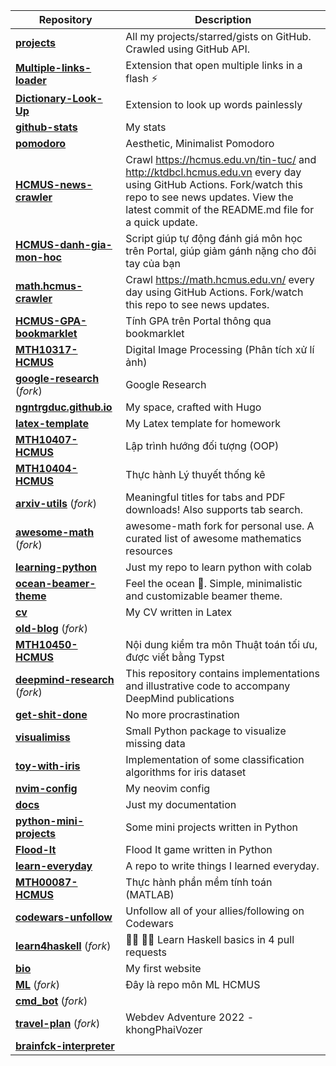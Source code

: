 | **Repository** | **Description** |
| -------------- | --------------- |
| **[projects](https://github.com/ngntrgduc/projects)**  | All my projects/starred/gists on GitHub. Crawled using GitHub API. |
| **[Multiple-links-loader](https://github.com/ngntrgduc/Multiple-links-loader)**  | Extension that open multiple links in a flash ⚡ |
| **[Dictionary-Look-Up](https://github.com/ngntrgduc/Dictionary-Look-Up)**  | Extension to look up words painlessly |
| **[github-stats](https://github.com/ngntrgduc/github-stats)**  | My stats |
| **[pomodoro](https://github.com/ngntrgduc/pomodoro)**  | Aesthetic, Minimalist Pomodoro |
| **[HCMUS-news-crawler](https://github.com/ngntrgduc/HCMUS-news-crawler)**  | Crawl https://hcmus.edu.vn/tin-tuc/ and http://ktdbcl.hcmus.edu.vn every day using GitHub Actions. Fork/watch this repo to see news updates. View the latest commit of the README.md file for a quick update. |
| **[HCMUS-danh-gia-mon-hoc](https://github.com/ngntrgduc/HCMUS-danh-gia-mon-hoc)**  | Script giúp tự động đánh giá môn học trên Portal, giúp giảm gánh nặng cho đôi tay của bạn |
| **[math.hcmus-crawler](https://github.com/ngntrgduc/math.hcmus-crawler)**  | Crawl https://math.hcmus.edu.vn/ every day using GitHub Actions. Fork/watch this repo to see news updates. |
| **[HCMUS-GPA-bookmarklet](https://github.com/ngntrgduc/HCMUS-GPA-bookmarklet)**  | Tính GPA trên Portal thông qua bookmarklet |
| **[MTH10317-HCMUS](https://github.com/ngntrgduc/MTH10317-HCMUS)**  | Digital Image Processing (Phân tích xử lí ảnh) |
| **[google-research](https://github.com/ngntrgduc/google-research)** (*fork*) | Google Research |
| **[ngntrgduc.github.io](https://github.com/ngntrgduc/ngntrgduc.github.io)**  | My space, crafted with Hugo |
| **[latex-template](https://github.com/ngntrgduc/latex-template)**  | My Latex template for homework |
| **[MTH10407-HCMUS](https://github.com/ngntrgduc/MTH10407-HCMUS)**  | Lập trình hướng đối tượng (OOP) |
| **[MTH10404-HCMUS](https://github.com/ngntrgduc/MTH10404-HCMUS)**  | Thực hành Lý thuyết thống kê |
| **[arxiv-utils](https://github.com/ngntrgduc/arxiv-utils)** (*fork*) | Meaningful titles for tabs and PDF downloads! Also supports tab search. |
| **[awesome-math](https://github.com/ngntrgduc/awesome-math)** (*fork*) | awesome-math fork for personal use. A curated list of awesome mathematics resources |
| **[learning-python](https://github.com/ngntrgduc/learning-python)**  | Just my repo to learn python with colab |
| **[ocean-beamer-theme](https://github.com/ngntrgduc/ocean-beamer-theme)**  | Feel the ocean 🌊. Simple, minimalistic and customizable beamer theme. |
| **[cv](https://github.com/ngntrgduc/cv)**  | My CV written in Latex |
| **[old-blog](https://github.com/ngntrgduc/old-blog)** (*fork*) |  |
| **[MTH10450-HCMUS](https://github.com/ngntrgduc/MTH10450-HCMUS)**  | Nội dung kiểm tra môn Thuật toán tối ưu, được viết bằng Typst |
| **[deepmind-research](https://github.com/ngntrgduc/deepmind-research)** (*fork*) | This repository contains implementations and illustrative code to accompany DeepMind publications |
| **[get-shit-done](https://github.com/ngntrgduc/get-shit-done)**  | No more procrastination |
| **[visualimiss](https://github.com/ngntrgduc/visualimiss)**  | Small Python package to visualize missing data |
| **[toy-with-iris](https://github.com/ngntrgduc/toy-with-iris)**  | Implementation of some classification algorithms for iris dataset |
| **[nvim-config](https://github.com/ngntrgduc/nvim-config)**  | My neovim config |
| **[docs](https://github.com/ngntrgduc/docs)**  | Just my documentation |
| **[python-mini-projects](https://github.com/ngntrgduc/python-mini-projects)**  | Some mini projects written in Python |
| **[Flood-It](https://github.com/ngntrgduc/Flood-It)**  | Flood It game written in Python |
| **[learn-everyday](https://github.com/ngntrgduc/learn-everyday)**  | A repo to write things I learned everyday. |
| **[MTH00087-HCMUS](https://github.com/ngntrgduc/MTH00087-HCMUS)**  | Thực hành phần mềm tính toán (MATLAB) |
| **[codewars-unfollow](https://github.com/ngntrgduc/codewars-unfollow)**  | Unfollow all of your allies/following on Codewars |
| **[learn4haskell](https://github.com/ngntrgduc/learn4haskell)** (*fork*) | 👩‍🏫 👨‍🏫 Learn Haskell basics in 4 pull requests |
| **[bio](https://github.com/ngntrgduc/bio)**  | My first website |
| **[ML](https://github.com/ngntrgduc/ML)** (*fork*) | Đây là repo môn ML HCMUS |
| **[cmd_bot](https://github.com/ngntrgduc/cmd_bot)** (*fork*) |  |
| **[travel-plan](https://github.com/ngntrgduc/travel-plan)** (*fork*) | Webdev Adventure 2022 - khongPhaiVozer |
| **[brainfck-interpreter](https://github.com/ngntrgduc/brainfck-interpreter)**  |  |
